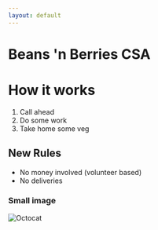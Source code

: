 ```yaml
---
layout: default
---
```

# Beans 'n Berries CSA

# How it works

1.  Call ahead
1.  Do some work
1.  Take home some veg

## New Rules

* No money involved (volunteer based)
* No deliveries

### Small image

![Octocat](https://github.githubassets.com/images/icons/emoji/octocat.png)


